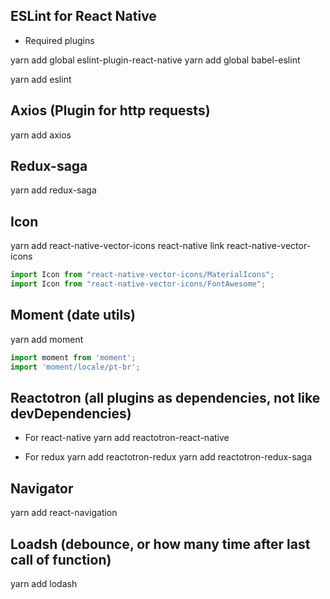 ## ESLint for React Native

* Required plugins

yarn add global eslint-plugin-react-native
yarn add global babel-eslint

yarn add eslint

## Axios (Plugin for http requests)
yarn add axios


## Redux-saga
yarn add redux-saga


## Icon
yarn add react-native-vector-icons
react-native link react-native-vector-icons

```js
import Icon from "react-native-vector-icons/MaterialIcons";
import Icon from "react-native-vector-icons/FontAwesome";

```

## Moment (date utils)
yarn add moment

```js
import moment from 'moment';
import 'moment/locale/pt-br';
```


## Reactotron (all plugins as dependencies, not like devDependencies)

* For react-native
yarn add reactotron-react-native

* For redux
yarn add reactotron-redux
yarn add reactotron-redux-saga


## Navigator 
yarn add react-navigation




## Loadsh (debounce, or how many time after last call of function) 
yarn add lodash